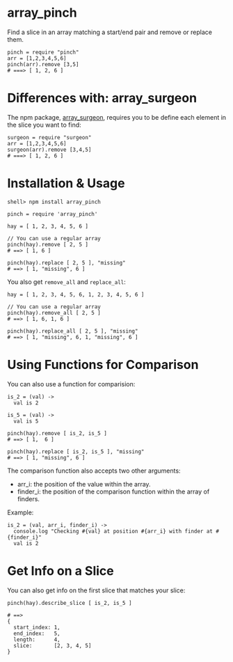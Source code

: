
array\_pinch
=============

Find a slice in an array matching a start/end pair and remove or replace them.

    pinch = require "pinch"
    arr = [1,2,3,4,5,6]
    pinch(arr).remove [3,5]
    # ===> [ 1, 2, 6 ]

Differences with: array\_surgeon
===============================

The npm package, [array\_surgeon](https://npmjs.org/package/array_surgeon), 
requires you to be define each element in the slice you want to find:

    surgeon = require "surgeon"
    arr = [1,2,3,4,5,6]
    surgeon(arr).remove [3,4,5]
    # ===> [ 1, 2, 6 ]

Installation & Usage
====

    shell> npm install array_pinch

    pinch = require 'array_pinch'

    hay = [ 1, 2, 3, 4, 5, 6 ]
    
    // You can use a regular array
    pinch(hay).remove [ 2, 5 ]
    # ==> [ 1, 6 ]
   
    pinch(hay).replace [ 2, 5 ], "missing"
    # ==> [ 1, "missing", 6 ]

You also get `remove_all` and `replace_all`:

    hay = [ 1, 2, 3, 4, 5, 6, 1, 2, 3, 4, 5, 6 ]
    
    // You can use a regular array
    pinch(hay).remove_all [ 2, 5 ]
    # ==> [ 1, 6, 1, 6 ]
   
    pinch(hay).replace_all [ 2, 5 ], "missing"
    # ==> [ 1, "missing", 6, 1, "missing", 6 ]
    
Using Functions for Comparison
==============================

You can also use a function for comparision:

    is_2 = (val) ->
      val is 2
      
    is_5 = (val) ->
      val is 5
      
    pinch(hay).remove [ is_2, is_5 ]
    # ==> [ 1,  6 ]
   
    pinch(hay).replace [ is_2, is_5 ], "missing"
    # ==> [ 1, "missing", 6 ]

The comparison function also accepts two other arguments:

  * arr\_i: the position of the value within the array.
  * finder\_i: the position of the comparison function within the array of finders.

Example:

    is_2 = (val, arr_i, finder_i) ->
      console.log "Checking #{val} at position #{arr_i} with finder at #{finder_i}"
      val is 2


Get Info on a Slice
================
You can also get info on the first slice that matches your slice:

    pinch(hay).describe_slice [ is_2, is_5 ]
    
    # ==> 
    { 
      start_index: 1, 
      end_index:   5, 
      length:      4,
      slice:       [2, 3, 4, 5]
    }
   
  
